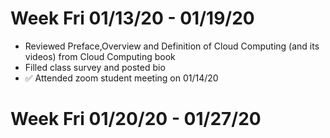 # Week Fri 01/13/20 - 01/19/20

* Reviewed Preface,Overview and Definition of Cloud Computing (and its videos) from Cloud Computing book
* Filled class survey and posted bio
* :white_check_mark: Attended zoom student meeting on 01/14/20

# Week Fri 01/20/20 - 01/27/20

